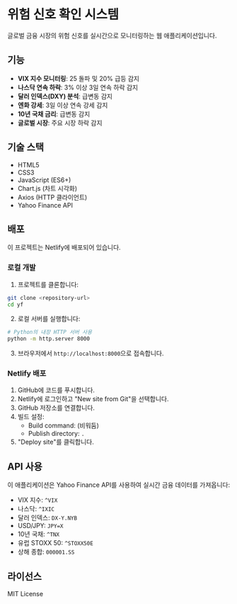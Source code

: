 # 위험 신호 확인 시스템

글로벌 금융 시장의 위험 신호를 실시간으로 모니터링하는 웹 애플리케이션입니다.

## 기능

- **VIX 지수 모니터링**: 25 돌파 및 20% 급등 감지
- **나스닥 연속 하락**: 3% 이상 3일 연속 하락 감지
- **달러 인덱스(DXY) 분석**: 급변동 감지
- **엔화 강세**: 3일 이상 연속 강세 감지
- **10년 국채 금리**: 급변동 감지
- **글로벌 시장**: 주요 시장 하락 감지

## 기술 스택

- HTML5
- CSS3
- JavaScript (ES6+)
- Chart.js (차트 시각화)
- Axios (HTTP 클라이언트)
- Yahoo Finance API

## 배포

이 프로젝트는 Netlify에 배포되어 있습니다.

### 로컬 개발

1. 프로젝트를 클론합니다:
```bash
git clone <repository-url>
cd yf
```

2. 로컬 서버를 실행합니다:
```bash
# Python의 내장 HTTP 서버 사용
python -m http.server 8000
```

3. 브라우저에서 `http://localhost:8000`으로 접속합니다.

### Netlify 배포

1. GitHub에 코드를 푸시합니다.
2. Netlify에 로그인하고 "New site from Git"을 선택합니다.
3. GitHub 저장소를 연결합니다.
4. 빌드 설정:
   - Build command: (비워둠)
   - Publish directory: `.`
5. "Deploy site"를 클릭합니다.

## API 사용

이 애플리케이션은 Yahoo Finance API를 사용하여 실시간 금융 데이터를 가져옵니다:

- VIX 지수: `^VIX`
- 나스닥: `^IXIC`
- 달러 인덱스: `DX-Y.NYB`
- USD/JPY: `JPY=X`
- 10년 국채: `^TNX`
- 유럽 STOXX 50: `^STOXX50E`
- 상해 종합: `000001.SS`

## 라이선스

MIT License 